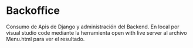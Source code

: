 # Backoffice
Consumo de Apis de Django y administración del Backend. En local por visual studio code mediante la herramienta open with live server al archivo Menu.html para ver el resultado.
